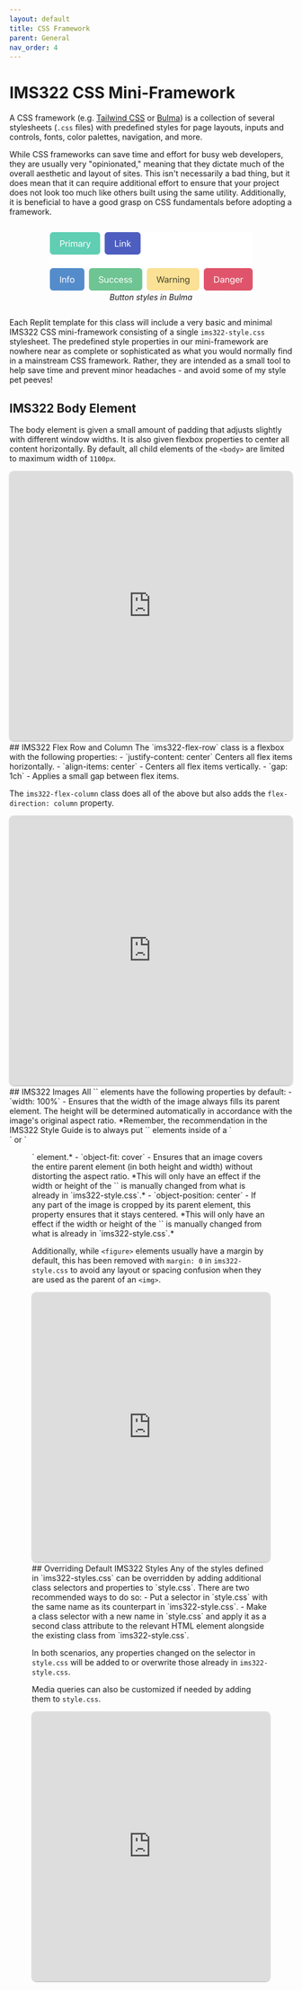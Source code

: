```yaml
---
layout: default
title: CSS Framework
parent: General
nav_order: 4
---
```

# IMS322 CSS Mini-Framework

A CSS framework (e.g. [Tailwind CSS](https://tailwindcss.com) or [Bulma](https://bulma.io)) is a collection of several stylesheets (`.css` files) with predefined styles for page layouts, inputs and controls, fonts, color palettes, navigation, and more.

While CSS frameworks can save time and effort for busy web developers, they are usually very "opinionated," meaning that they dictate much of the overall aesthetic and layout of sites. This isn't necessarily a bad thing, but it does mean that it can require additional effort to ensure that your project does not look too much like others built using the same utility. Additionally, it is beneficial to have a good grasp on CSS fundamentals before adopting a framework.

<div style="display: flex; justify-content: center;">
	<figure style="width: 361px">
		<img src="images/bulma-buttons.png" style="width: 100%">
		<figcaption style="font-style: italic; text-align: center;">Button styles in Bulma</figcaption>
	</figure>
</div>

Each Replit template for this class will include a very basic and minimal IMS322 CSS mini-framework consisting of a single `ims322-style.css` stylesheet. The predefined style properties in our mini-framework are nowhere near as complete or sophisticated as what you would normally find in a mainstream CSS framework. Rather, they are intended as a small tool to help save time and prevent minor headaches - and avoid some of my style pet peeves!
## IMS322 Body Element
The body element is given a small amount of padding that adjusts slightly with different window widths. It is also given flexbox properties to center all content horizontally. By default, all child elements of the `<body>` are limited to maximum width of `1100px`.
<iframe src="https://replit.com/@sheffie/IMS322-Body?embed=true" width="100%" height="480" style="border: none; border-radius: 8px; box-shadow: 0 1px 3px rgba(0,0,0,0.12), 0 1px 2px rgba(0,0,0,0.24);"></iframe>
## IMS322 Flex Row and Column
The `ims322-flex-row` class is a flexbox with the following properties:
- `justify-content: center` Centers all flex items horizontally.
- `align-items: center` - Centers all flex items vertically.
- `gap: 1ch` - Applies a small gap between flex items.

The `ims322-flex-column` class does all of the above but also adds the `flex-direction: column` property.
<iframe src="https://replit.com/@sheffie/IMS322-Flex-Row-Column?embed=true" width="100%" height="480" style="border: none; border-radius: 8px; box-shadow: 0 1px 3px rgba(0,0,0,0.12), 0 1px 2px rgba(0,0,0,0.24);"></iframe>
## IMS322 Images
All `<img>` elements have the following properties by default:
- `width: 100%` - Ensures that the width of the image always fills its parent element. The height will be determined automatically in accordance with the image's original aspect ratio. *Remember, the recommendation in the IMS322 Style Guide is to always put `<img>` elements inside of a `<div>` or `<figure>` element.*
- `object-fit: cover` - Ensures that an image covers the entire parent element (in both height and width) without distorting the aspect ratio. *This will only have an effect if the width or height of the `<img>` is manually changed from what is already in `ims322-style.css`.*
- `object-position: center` - If any part of the image is cropped by its parent element, this property ensures that it stays centered. *This will only have an effect if the width or height of the `<img>` is manually changed from what is already in `ims322-style.css`.*

Additionally, while `<figure>` elements usually have a margin by default, this has been removed with `margin: 0` in `ims322-style.css` to avoid any layout or spacing confusion when they are used as the parent of an `<img>`.
<iframe src="https://replit.com/@sheffie/IMS322-Images?embed=true" width="100%" height="480" style="border: none; border-radius: 8px; box-shadow: 0 1px 3px rgba(0,0,0,0.12), 0 1px 2px rgba(0,0,0,0.24);"></iframe>
## Overriding Default IMS322 Styles
Any of the styles defined in `ims322-styles.css` can be overridden by adding additional class selectors and properties to `style.css`. There are two recommended ways to do so:
- Put a selector in `style.css` with the same name as its counterpart in `ims322-style.css`.
- Make a class selector with a new name in `style.css` and apply it as a second class attribute to the relevant HTML element alongside the existing class from `ims322-style.css`.

In both scenarios, any properties changed on the selector in `style.css` will be added to or overwrite those already in `ims322-style.css`.

Media queries can also be customized if needed by adding them to `style.css`.
<iframe src="https://replit.com/@sheffie/IMS322-Overrides?embed=true" width="100%" height="480" style="border: none; border-radius: 8px; box-shadow: 0 1px 3px rgba(0,0,0,0.12), 0 1px 2px rgba(0,0,0,0.24);"></iframe>